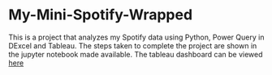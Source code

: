 # My-Mini-Spotify-Wrapped
This is a project that analyzes my Spotify data using Python, Power Query in DExcel and Tableau. The steps taken to complete the project are shown 
in the jupyter notebook made available. The tableau dashboard can be viewed [here](https://public.tableau.com/app/profile/quincy.oluwaji/viz/MySpotifyAnalysis4/Story1?publish=yes)
